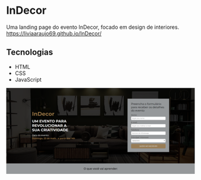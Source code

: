 # InDecor

Uma landing page do evento InDecor, focado em design de interiores.<br>
<https://liviaaraujo69.github.io/InDecor/>

## Tecnologias
- HTML
- CSS
- JavaScript


![GitHub Logo](img/print.png)